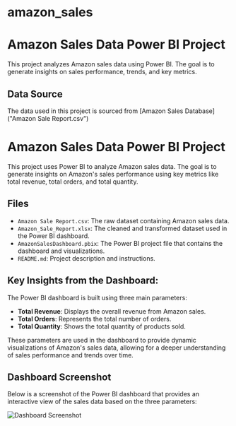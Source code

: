 # amazon_sales

# Amazon Sales Data Power BI Project

This project analyzes Amazon sales data using Power BI. 
The goal is to generate insights on sales performance, trends, and key metrics.



## Data Source
The data used in this project is sourced from [Amazon Sales Database]("Amazon Sale Report.csv")
# Amazon Sales Data Power BI Project

This project uses Power BI to analyze Amazon sales data. The goal is to generate insights on Amazon's sales performance using key metrics like total revenue, total orders, and total quantity.

## Files
- `Amazon Sale Report.csv`: The raw dataset containing Amazon sales data.
- `Amazon_Sale_Report.xlsx`: The cleaned and transformed dataset used in the Power BI dashboard.
- `AmazonSalesDashboard.pbix`: The Power BI project file that contains the dashboard and visualizations.
- `README.md`: Project description and instructions.

## Key Insights from the Dashboard:
The Power BI dashboard is built using three main parameters:
- **Total Revenue**: Displays the overall revenue from Amazon sales.
- **Total Orders**: Represents the total number of orders.
- **Total Quantity**: Shows the total quantity of products sold.

These parameters are used in the dashboard to provide dynamic visualizations of Amazon's sales data, allowing for a deeper understanding of sales performance and trends over time.

## Dashboard Screenshot
Below is a screenshot of the Power BI dashboard that provides an interactive view of the sales data based on the three parameters:

![Dashboard Screenshot](./dashboard_screenshot.png)



